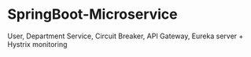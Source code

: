 # SpringBoot-Microservice
User, Department Service, Circuit Breaker, API Gateway, Eureka server + Hystrix monitoring
